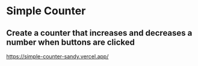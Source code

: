 # Simple Counter
## Create a counter that increases and decreases a number when buttons are clicked

https://simple-counter-sandy.vercel.app/
